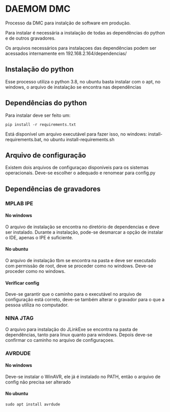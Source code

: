 # DAEMOM DMC

Processo da DMC para instalção de software em produção.

Para instalar é necessária a instalação de todas as dependências do python e de outros gravadores.

Os arquivos necessários para instalaçoes das dependências podem ser acessados internamente em 192.168.2.164/dependencias/

## Instalação do python

Esse processo utiliza o python 3.8, no ubuntu basta instalar com o apt, no windows, o arquivo de instalação se encontra nas dependências

## Dependências do python

Para instalar deve ser feito um:

```
pip install -r requirements.txt
```

Está disponível um arquivo executável para fazer isso, no windows: install-requirements.bat, no ubuntu install-requirements.sh

## Arquivo de configuração

Existem dois arquivos de configuraçao disponíveis para os sistemas operacionais. Deve-se escolher o adequado e renomear para config.py

## Dependências de gravadores

### MPLAB IPE

#### No windows

O arquivo de instalação se encontra no diretório de dependencias e deve ser instalado. Durante a instalação, pode-se desmarcar a opção de instalar o IDE, apenas o IPE é suficiente.


#### No ubuntu

O arquivo de instalação tbm se encontra na pasta e deve ser executado com permissão de root, deve se proceder como no windows. Deve-se proceder como no windows.

#### Verificar config

Deve-se garantir que o caminho para o executável no arquivo de configuração está correto, deve-se também alterar o gravador para o que a pessoa utiliza no computador. 

### NINA JTAG

O arquivo para instalação do JLinkExe se encontra na pasta de dependências, tanto para linux quanto para windows. Depois deve-se confirmar co caminho no arquivo de configuraçoes.

### AVRDUDE

#### No windows

Deve-se instalar o WinAVR, ele já é instalado no PATH, então o arquivo de config não precisa ser alterado

#### No ubuntu

```
sudo apt install avrdude
```
